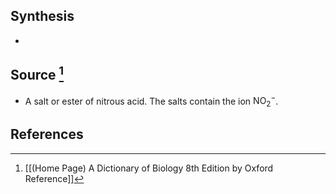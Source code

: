 ## Synthesis
- 
## Source [^1]
- A salt or ester of nitrous acid. The salts contain the ion $\mathrm{NO}_{2}{ }^{-}$.
## References

[^1]: [[(Home Page) A Dictionary of Biology 8th Edition by Oxford Reference]]